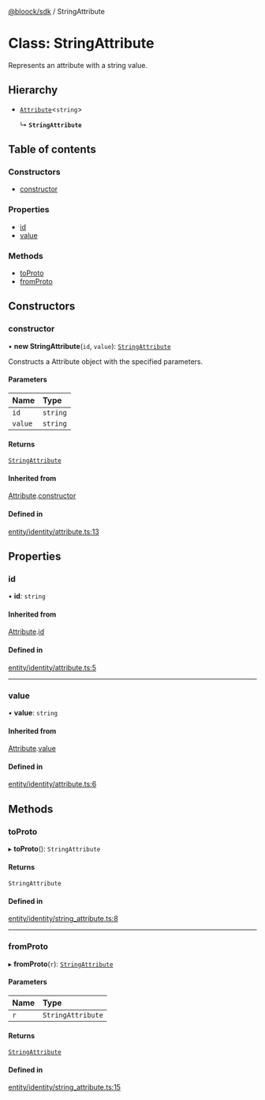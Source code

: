 [@bloock/sdk](../index.md) / StringAttribute

# Class: StringAttribute

Represents an attribute with a string value.

## Hierarchy

- [`Attribute`](Attribute.md)\<`string`\>

  ↳ **`StringAttribute`**

## Table of contents

### Constructors

- [constructor](StringAttribute.md#constructor)

### Properties

- [id](StringAttribute.md#id)
- [value](StringAttribute.md#value)

### Methods

- [toProto](StringAttribute.md#toproto)
- [fromProto](StringAttribute.md#fromproto)

## Constructors

### constructor

• **new StringAttribute**(`id`, `value`): [`StringAttribute`](StringAttribute.md)

Constructs a Attribute object with the specified parameters.

#### Parameters

| Name | Type |
| :------ | :------ |
| `id` | `string` |
| `value` | `string` |

#### Returns

[`StringAttribute`](StringAttribute.md)

#### Inherited from

[Attribute](Attribute.md).[constructor](Attribute.md#constructor)

#### Defined in

[entity/identity/attribute.ts:13](https://github.com/bloock/bloock-sdk/blob/10b1e90/languages/js/src/entity/identity/attribute.ts#L13)

## Properties

### id

• **id**: `string`

#### Inherited from

[Attribute](Attribute.md).[id](Attribute.md#id)

#### Defined in

[entity/identity/attribute.ts:5](https://github.com/bloock/bloock-sdk/blob/10b1e90/languages/js/src/entity/identity/attribute.ts#L5)

___

### value

• **value**: `string`

#### Inherited from

[Attribute](Attribute.md).[value](Attribute.md#value)

#### Defined in

[entity/identity/attribute.ts:6](https://github.com/bloock/bloock-sdk/blob/10b1e90/languages/js/src/entity/identity/attribute.ts#L6)

## Methods

### toProto

▸ **toProto**(): `StringAttribute`

#### Returns

`StringAttribute`

#### Defined in

[entity/identity/string_attribute.ts:8](https://github.com/bloock/bloock-sdk/blob/10b1e90/languages/js/src/entity/identity/string_attribute.ts#L8)

___

### fromProto

▸ **fromProto**(`r`): [`StringAttribute`](StringAttribute.md)

#### Parameters

| Name | Type |
| :------ | :------ |
| `r` | `StringAttribute` |

#### Returns

[`StringAttribute`](StringAttribute.md)

#### Defined in

[entity/identity/string_attribute.ts:15](https://github.com/bloock/bloock-sdk/blob/10b1e90/languages/js/src/entity/identity/string_attribute.ts#L15)

